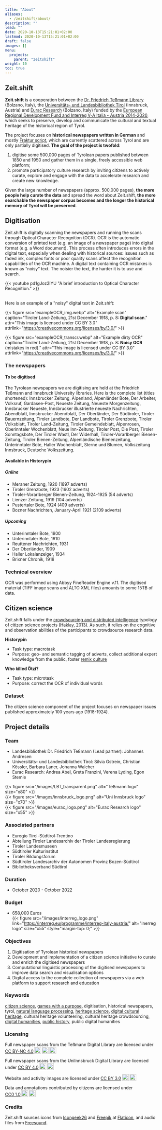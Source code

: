 ```yaml
---
title: "About"
aliases:
  - /zeitshift/about/
description: ""
lead: ""
date: 2020-10-13T15:21:01+02:00
lastmod: 2020-10-13T15:21:01+02:00
draft: false
images: []
menu:
  projects:
    parent: "zeitshift"
weight: 10
toc: true
---
```


## Zeit.shift

**Zeit.shift** is a cooperation between the [Dr. Friedrich Teßmann Library](https://www.tessmann.it/en/home.html) (Bolzano, Italy), the [Universitäts- und Landesbibliothek Tirol](https://www.uibk.ac.at/ulb/) (Innsbruck, Austria) and [Eurac Research](https://www.eurac.edu/) (Bolzano, Italy) funded by the [European Regional Development Fund and Interreg V-A Italia - Austria 2014-2020](https://www.interreg.net/en/default.asp), which seeks to preserve, develop and communicate the cultural and textual heritage of the historical region of Tyrol.

The project focuses on **historical newspapers written in German** and mostly [Fraktur script](https://web.library.yale.edu/cataloging/music/fraktur), which are currently scattered across Tyrol and are only partially digitised. **The goal of the project is twofold**:
1. digitise some 500,000 pages of Tyrolean papers published between 1850 and 1950 and gather them in a single, freely accessible web platform;
2. promote participatory culture research by inviting citizens to actively curate, explore and engage with the data to accelerate research and create new knowledge.

<!--The involvement of citizens responds to the principles of the [European Citizen Science Association](https://ecsa.citizen-science.net/), which identify high-quality citizen science projects ([Robinson et al. 2018, p. 29](https://discovery.dundee.ac.uk/ws/files/29458369/Citizen_Science_min.pdf)).-->

Given the large number of newspapers (approx. 500,000 pages), **the more people help curate the data** and spread the word about Zeit.shift, **the more searchable the newspaper corpus becomes and the longer the historical memory of Tyrol will be preserved**.


## Digitisation

Zeit.shift is digitally scanning the newspapers and running the scans through Optical Character Recognition (OCR). OCR is the automatic conversion of printed text (e.g. an image of a newspaper page) into digital format (e.g. a Word document). This process often introduces errors in the digital text, especially when dealing with historical sources: issues such as faded ink, complex fonts or poor quality scans affect the recognition capabilities of the OCR machine. A digital text containing OCR mistakes is known as “noisy” text. The noisier the text, the harder it is to use and search.

{{< youtube pd1gJoz2lYU "A brief introduction to Optical Character Recognition." >}}

<br />
Here is an example of a "noisy" digital text in Zeit.shift:

{{< figure src="exampleOCR_img.webp" alt="Example scan" caption="Tiroler Land-Zeitung, 21st December 1918, p. 8: **Digital scan**." attr="This image is licensed under CC BY 3.0" attrlink="https://creativecommons.org/licenses/by/3.0/" >}}

{{< figure src="exampleOCR_transcr.webp" alt="Example dirty OCR" caption="Tiroler Land-Zeitung, 21st December 1918, p. 8: **Noisy OCR** (mistakes in red)." attr="This image is licensed under CC BY 3.0" attrlink="https://creativecommons.org/licenses/by/3.0/" >}}


### The newspapers

#### To be digitised
The Tyrolean newspapers we are digitising are held at the Friedrich Teßmann and Innsbruck University libraries. Here is the complete list (titles shortened): Innsbrucker Zeitung, Alpenland, Alpenländer Bote, Der Arbeiter, Volksruf, Gardasee-Post, Neueste Zeitung, Neueste Morgenzeitung, Innsbrucker Neueste, Innsbrucker illustrierte neueste Nachrichten, Abendblatt, Innsbrucker Abendblatt, Der Oberländer, Der Südtiroler, Tiroler Bauernzeitung, Tiroler Landbote, Der Landbote, Tiroler Grenzbote, Tiroler Volksblatt, Tiroler Land-Zeitung, Tiroler Gemeindeblatt, Alpenrosen, Oberinntaler Wochenblatt, Neue Inn-Zeitung, Tiroler Post, Die Post, Tiroler Sonntagsbote, Der Tiroler Wastl, Der Widerhall, Tiroler-Vorarlberger Bienen-Zeitung, Tiroler Bienen-Zeitung, Alpenländische Bienenzeitung, Unterinntaler Bote, Haller Wochenblatt, Sterne und Blumen, Volkszeitung Innsbruck, Deutsche Volkszeitung.


#### Available in Historypin

##### Online

- Meraner Zeitung, 1920 (1897 adverts)
- Tiroler Grenzbote, 1923 (1602 adverts)
- Tiroler-Vorarlberger Bienen-Zeitung, 1924-1925 (54 adverts)
- Lienzer Zeitung, 1919 (104 adverts)
- Pustertaler Bote, 1924 (409 adverts)
- Bozner Nachrichten, January-April 1921 (2109 adverts)

##### Upcoming

- Unterinntaler Bote, 1900
- Unterinntaler Bote, 1910
- Reuttener Nachrichten, 1931
- Der Oberländer, 1909
- Haller Lokalanzeiger, 1934
- Brixner Chronik, 1918


### Technical overview

OCR was performed using Abbyy FineReader Engine v.11. The digitised material (TIFF image scans and ALTO XML files) amounts to some 15TB of data.

## Citizen science
Zeit.shift falls under the [crowdsourcing and distributed intelligence](https://www.youtube.com/watch?v=FLEON7AFgOk) typology of citizen science projects ([Haklay, 2013](https://link.springer.com/chapter/10.1007%2F978-94-007-4587-2_7)). As such, it relies on the cognitive and observation abilities of the participants to crowdsource research data.

**Historypin**
- Task type: macrotask
- Purpose: geo- and semantic tagging of adverts, collect additional expert knowledge from the public, foster [remix culture](https://en.wikipedia.org/wiki/Remix_culture)

**Who killed Ötzi?**
- Task type: microtask
- Purpose: correct the OCR of individual words

### Dataset

The citizen science component of the project focuses on newspaper issues published approximately 100 years ago (1918-1924).


<!--## Natural Language Processing-->

## Project details

### Team
- Landesbibliothek Dr. Friedrich Teßmann (Lead partner): Johannes Andresen
- Universitäts- und Landesbibliothek Tirol: Silvia Gstrein, Christian Kössler, Barbara Laner, Johanna Walcher
- Eurac Research: Andrea Abel, Greta Franzini, Verena Lyding, Egon Stemle

<div class="row">
  <div class="col-sm">
  {{< figure src="/images/LBT_transparent.png" alt="Teßmann logo" size="x80" >}}
  </div>
  <div class="col-sm">
  {{< figure src="/images/innsbruck_logo.png" alt="Uni Innsbruck logo" size="x70" >}}
  </div>
  <div class="col-sm">
  {{< figure src="/images/eurac_logo.png" alt="Eurac Research logo" size="x55" >}}
  </div>
</div>

### Associated partners
- Euregio Tirol-Südtirol-Trentino
- Abteilung Tiroler Landesarchiv der Tiroler Landesregierung
- Tiroler Landesmuseen
- Südtiroler Kulturinstitut
- Tiroler Bildungsforum
- Südtiroler Landesarchiv der Autonomen Provinz Bozen-Südtirol
- Bibliotheksverband Südtirol

<!--**Collaborators**

- Naturmuseum Südtirol-->

### Duration
- October 2020 - October 2022

### Budget
- 658,000 Euros<br />
  {{< figure src="/images/interreg_logo.png" link="https://interreg.eu/programme/interreg-italy-austria/" alt="Inerreg logo" size="x55" style="margin-top: 0;" >}}

### Objectives

1. Digitisation of Tyrolean historical newspapers
2. Development and implementation of a citizen science initiative to curate and enrich the digitised newspapers
3. Computational linguistic processing of the digitised newspapers to improve data search and visualisation options
4. Digital access to the complete collection of newspapers via a web platform to support research and education

### Keywords

[citizen science](https://en.wikipedia.org/wiki/Citizen_science), [games with a purpose](https://en.wikipedia.org/wiki/Human-based_computation_game), digitisation, historical newspapers, tyrol, [natural language processing](https://en.wikipedia.org/wiki/Natural_language_processing), [heritage science](https://en.wikipedia.org/wiki/Heritage_science), [digital cultural heritage](https://en.wikipedia.org/wiki/Digital_heritage), cultural heritage volunteering, cultural heritage crowdsourcing, [digital humanities](https://en.wikipedia.org/wiki/Digital_humanities), [public history](https://en.wikipedia.org/wiki/Public_history), public digital humanities

### Licensing

 <p xmlns:cc="http://creativecommons.org/ns#" >Full newspaper scans from the Teßmann Digital Library are licensed under <a href="http://creativecommons.org/licenses/by-nc/4.0/?ref=chooser-v1" target="_blank" rel="license noopener noreferrer" style="display:inline-block;">CC BY-NC 4.0<img style="height:22px!important;margin-left:3px;vertical-align:text-bottom;" src="https://mirrors.creativecommons.org/presskit/icons/cc.svg?ref=chooser-v1"><img style="height:22px!important;margin-left:3px;vertical-align:text-bottom;" src="https://mirrors.creativecommons.org/presskit/icons/by.svg?ref=chooser-v1"><img style="height:22px!important;margin-left:3px;vertical-align:text-bottom;" src="https://mirrors.creativecommons.org/presskit/icons/nc.svg?ref=chooser-v1"></a></p>


 <p xmlns:cc="http://creativecommons.org/ns#" >Full newspaper scans from the UniInnsbruck Digital Library are licensed under <a href="http://creativecommons.org/licenses/by/4.0/?ref=chooser-v1" target="_blank" rel="license noopener noreferrer" style="display:inline-block;">CC BY 4.0<img style="height:22px!important;margin-left:3px;vertical-align:text-bottom;" src="https://mirrors.creativecommons.org/presskit/icons/cc.svg?ref=chooser-v1"><img style="height:22px!important;margin-left:3px;vertical-align:text-bottom;" src="https://mirrors.creativecommons.org/presskit/icons/by.svg?ref=chooser-v1"></a></p>


<p xmlns:cc="http://creativecommons.org/ns#" >Website and activity images are licensed under <a href="http://creativecommons.org/licenses/by/4.0/?ref=chooser-v1" target="_blank" rel="license noopener noreferrer" style="display:inline-block;">CC BY 3.0<img style="height:22px!important;margin-left:3px;vertical-align:text-bottom;" src="https://mirrors.creativecommons.org/presskit/icons/cc.svg?ref=chooser-v1"><img style="height:22px!important;margin-left:3px;vertical-align:text-bottom;" src="https://mirrors.creativecommons.org/presskit/icons/by.svg?ref=chooser-v1"></a></p>

 <p xmlns:cc="http://creativecommons.org/ns#" >Data and annotations contributed by citizens are licensed under <a href="http://creativecommons.org/publicdomain/zero/1.0?ref=chooser-v1" target="_blank" rel="license noopener noreferrer" style="display:inline-block;">CC0 1.0<img style="height:22px!important;margin-left:3px;vertical-align:text-bottom;" src="https://mirrors.creativecommons.org/presskit/icons/cc.svg?ref=chooser-v1"><img style="height:22px!important;margin-left:3px;vertical-align:text-bottom;" src="https://mirrors.creativecommons.org/presskit/icons/zero.svg?ref=chooser-v1"></a></p>

### Credits

Zeit.shift sources icons from [Icongeek26](https://www.flaticon.com/authors/icongeek26) and [Freepik](https://www.flaticon.com/authors/freepik) at [Flaticon](www.flaticon.com), and audio files from [Freesound](https://freesound.org/people/Yap_Audio_Production/sounds/218463/).
